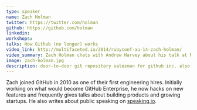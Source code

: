 ```yaml
---
type: speaker
name: Zach Holman
twitter: https://twitter.com/holman
github: https://github.com/holman
linkedin: 
workshops:
talks: How Github (no longer) works
video_link: http://multifaceted.io/2014/rubyconf-au-14-zach-holman/
video_summary: Zach Holman chats with Andrew Harvey about his talk at RubyConf AU. Zach discusses his journey to becoming one of GitHub's most prolific speakers, scaling how GitHub works and being happy at work
image: zach-holman.jpg
description: door-to-door git repository salesman for github inc. also mashes his keyboard at @speakingio
---
```


Zach joined GitHub in 2010 as one of their first engineering hires. Initially working on what would become GitHub Enterprise, he now hacks on new features and frequently gives talks about building products and growing startups. He also writes about public speaking on [speaking.io](http://speaking.io).
